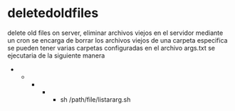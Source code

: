 # deletedoldfiles
delete old files on server, eliminar archivos viejos en el servidor mediante un cron
se encarga de borrar los archivos viejos de una carpeta especifica
se pueden tener varias carpetas configuradas en el archivo args.txt
se ejecutaria de la siguiente manera  
* * * * * sh /path/file/listararg.sh
